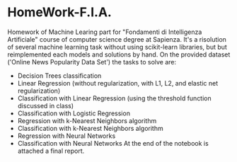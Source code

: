 # HomeWork-F.I.A.
Homework of Machine Learing part for "Fondamenti di Intelligenza Artificiale" course of computer science degree at Sapienza.
It's a risolution of several machine learning task without using scikit-learn libraries, but but reimplemented each models and solutions by hand.
On the provided dataset ('Online News Popularity Data Set') the tasks to solve are:
- Decision Trees classification
- Linear Regression (without regularization, with L1, L2, and elastic net regularization)
- Classification with Linear Regression (using the threshold function discussed in class)
- Classification with Logistic Regression
- Regression with k-Nearest Neighbors algorithm
- Classification with k-Nearest Neighbors algorithm
- Regression with Neural Networks
- Classification with Neural Networks
At the end of the notebook is attached a final report.
